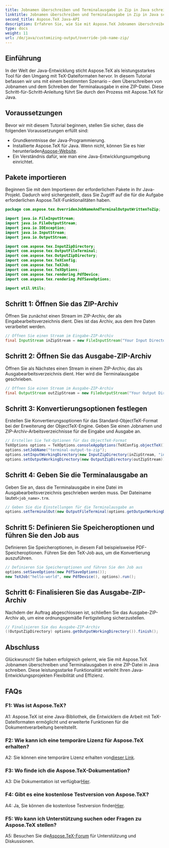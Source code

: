 ```yaml
---
title: Jobnamen überschreiben und Terminalausgabe in Zip in Java schreiben
linktitle: Jobnamen überschreiben und Terminalausgabe in Zip in Java schreiben
second_title: Aspose.TeX Java-API
description: Erfahren Sie, wie Sie mit Aspose.TeX Jobnamen überschreiben und Terminalausgaben in Java in ZIP schreiben. Ein umfassendes Tutorial für Java-Entwickler.
type: docs
weight: 11
url: /de/java/customizing-output/override-job-name-zip/
---
```

## Einführung

In der Welt der Java-Entwicklung sticht Aspose.TeX als leistungsstarkes Tool für den Umgang mit TeX-Dateiformaten hervor. In diesem Tutorial befassen wir uns mit einem bestimmten Szenario – dem Überschreiben von Jobnamen und dem Schreiben der Terminalausgabe in eine ZIP-Datei. Diese Schritt-für-Schritt-Anleitung führt Sie durch den Prozess mit Aspose.TeX für Java.

## Voraussetzungen

Bevor wir mit diesem Tutorial beginnen, stellen Sie sicher, dass die folgenden Voraussetzungen erfüllt sind:
- Grundkenntnisse der Java-Programmierung.
-  Installierte Aspose.TeX für Java. Wenn nicht, können Sie es hier herunterladen[Aspose-Website](https://releases.aspose.com/tex/java/).
- Ein Verständnis dafür, wie man eine Java-Entwicklungsumgebung einrichtet.

## Pakete importieren

Beginnen Sie mit dem Importieren der erforderlichen Pakete in Ihr Java-Projekt. Dadurch wird sichergestellt, dass Sie Zugriff auf die für die Aufgabe erforderlichen Aspose.TeX-Funktionalitäten haben.

```java
package com.aspose.tex.OverridenJobNameAndTerminalOutputWrittenToZip;

import java.io.FileInputStream;
import java.io.FileOutputStream;
import java.io.IOException;
import java.io.InputStream;
import java.io.OutputStream;

import com.aspose.tex.InputZipDirectory;
import com.aspose.tex.OutputFileTerminal;
import com.aspose.tex.OutputZipDirectory;
import com.aspose.tex.TeXConfig;
import com.aspose.tex.TeXJob;
import com.aspose.tex.TeXOptions;
import com.aspose.tex.rendering.PdfDevice;
import com.aspose.tex.rendering.PdfSaveOptions;

import util.Utils;
```

## Schritt 1: Öffnen Sie das ZIP-Archiv

Öffnen Sie zunächst einen Stream im ZIP-Archiv, der als Eingabearbeitsverzeichnis dient. Dies ist das Archiv, aus dem Ihre Daten verarbeitet werden.

```java
// Öffnen Sie einen Stream im Eingabe-ZIP-Archiv
final InputStream inZipStream = new FileInputStream("Your Input Directory" + "zip-in.zip");
```

## Schritt 2: Öffnen Sie das Ausgabe-ZIP-Archiv

Öffnen Sie als Nächstes einen Stream in einem ZIP-Archiv, das als Ausgabearbeitsverzeichnis dient. Hier wird die Terminalausgabe geschrieben.

```java
// Öffnen Sie einen Stream im Ausgabe-ZIP-Archiv
final OutputStream outZipStream = new FileOutputStream("Your Output Directory" + "terminal-out-to-zip.zip");
```

## Schritt 3: Konvertierungsoptionen festlegen

Erstellen Sie Konvertierungsoptionen für das Standard-ObjectTeX-Format bei der Erweiterung der ObjectTeX-Engine. Geben Sie einen Jobnamen und ZIP-Archiv-Arbeitsverzeichnisse für die Eingabe und Ausgabe an.

```java
// Erstellen Sie TeX-Optionen für das ObjectTeX-Format
TeXOptions options = TeXOptions.consoleAppOptions(TeXConfig.objectTeX());
options.setJobName("terminal-output-to-zip");
options.setInputWorkingDirectory(new InputZipDirectory(inZipStream, "in"));
options.setOutputWorkingDirectory(new OutputZipDirectory(outZipStream));
```

## Schritt 4: Geben Sie die Terminalausgabe an

 Geben Sie an, dass die Terminalausgabe in eine Datei im Ausgabearbeitsverzeichnis geschrieben werden muss. Der Dateiname lautet`<job_name>.trm`.

```java
// Geben Sie die Einstellungen für die Terminalausgabe an
options.setTerminalOut(new OutputFileTerminal(options.getOutputWorkingDirectory()));
```

## Schritt 5: Definieren Sie Speicheroptionen und führen Sie den Job aus

Definieren Sie Speicheroptionen, in diesem Fall beispielsweise PDF-Speicheroptionen. Führen Sie den TeX-Job aus, um die Konvertierung auszuführen.

```java
// Definieren Sie Speicheroptionen und führen Sie den Job aus
options.setSaveOptions(new PdfSaveOptions());
new TeXJob("hello-world", new PdfDevice(), options).run();
```

## Schritt 6: Finalisieren Sie das Ausgabe-ZIP-Archiv

Nachdem der Auftrag abgeschlossen ist, schließen Sie das Ausgabe-ZIP-Archiv ab, um eine ordnungsgemäße Fertigstellung sicherzustellen.

```java
// Finalisieren Sie das Ausgabe-ZIP-Archiv
((OutputZipDirectory) options.getOutputWorkingDirectory()).finish();
```

## Abschluss

Glückwunsch! Sie haben erfolgreich gelernt, wie Sie mit Aspose.TeX Jobnamen überschreiben und Terminalausgaben in eine ZIP-Datei in Java schreiben. Diese leistungsstarke Funktionalität verleiht Ihren Java-Entwicklungsprojekten Flexibilität und Effizienz.

## FAQs

### F1: Was ist Aspose.TeX?

A1: Aspose.TeX ist eine Java-Bibliothek, die Entwicklern die Arbeit mit TeX-Dateiformaten ermöglicht und erweiterte Funktionen für die Dokumentverarbeitung bereitstellt.

### F2: Wie kann ich eine temporäre Lizenz für Aspose.TeX erhalten?

 A2: Sie können eine temporäre Lizenz erhalten von[dieser Link](https://purchase.aspose.com/temporary-license/).

### F3: Wo finde ich die Aspose.TeX-Dokumentation?

 A3: Die Dokumentation ist verfügbar[Hier](https://reference.aspose.com/tex/java/).

### F4: Gibt es eine kostenlose Testversion von Aspose.TeX?

 A4: Ja, Sie können die kostenlose Testversion finden[Hier](https://releases.aspose.com/).

### F5: Wo kann ich Unterstützung suchen oder Fragen zu Aspose.TeX stellen?

 A5: Besuchen Sie die[Aspose.TeX-Forum](https://forum.aspose.com/c/tex/47) für Unterstützung und Diskussionen.
